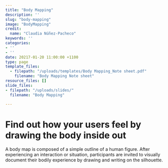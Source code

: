 ```yaml
---
title: "Body Mapping"
description: ''
slug: "body-mapping"
image: "BodyMapping"
credit:
  name: "Claudia Núñez-Pacheco"
keywords: ''
categories:
- ''
- ''
date: 20217-01-20 11:00:00 +1100
type: page
template_files:
  - filepath: "/uploads/templates/Body Mapping_Note sheet.pdf"
    filename: "Body Mapping Note sheet"
resource_files: []
slide_files:
- filepath: "/uploads/slides/"
  filename: "Body Mapping"

---
```

# Find out how your users feel by drawing the body inside out

A body map is composed of a simple outline of a human figure. After experiencing an interaction or situation, participants are invited to visually document their bodily experience by drawing and writing on the silhouette.
